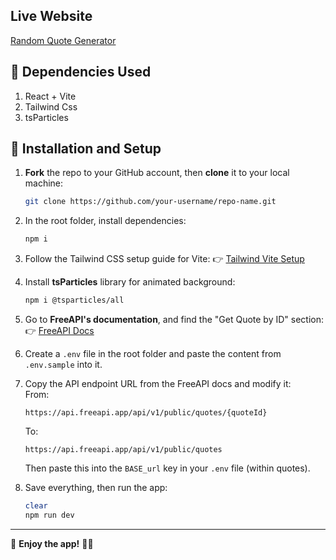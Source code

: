 ## Live Website

[Random Quote Generator](https://quotegenerator-three-henna.vercel.app)        

## 🧠 Dependencies Used

1. React + Vite
2. Tailwind Css
3. tsParticles 

## 🚀 Installation and Setup

1. **Fork** the repo to your GitHub account, then **clone** it to your local machine:
   ```bash
   git clone https://github.com/your-username/repo-name.git
   ```

2. In the root folder, install dependencies:
   ```bash
   npm i
   ```

3. Follow the Tailwind CSS setup guide for Vite:
   👉 [Tailwind Vite Setup](https://tailwindcss.com/docs/installation/using-vite)

4. Install **tsParticles** library for animated background:
   ```bash
   npm i @tsparticles/all
   ```

5. Go to **FreeAPI's documentation**, and find the "Get Quote by ID" section:  
   👉 [FreeAPI Docs](https://freeapi.hashnode.space/api-guide/apireference/getQuoteById)

6. Create a `.env` file in the root folder and paste the content from `.env.sample` into it.

7. Copy the API endpoint URL from the FreeAPI docs and modify it:  
   From:
   ```
   https://api.freeapi.app/api/v1/public/quotes/{quoteId}
   ```
   To:
   ```
   https://api.freeapi.app/api/v1/public/quotes
   ```  
   Then paste this into the `BASE_url` key in your `.env` file (within quotes).

8. Save everything, then run the app:
   ```bash
   clear
   npm run dev
   ```

---

🎉 **Enjoy the app!** 🥳🥳
